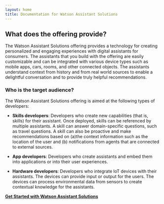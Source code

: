```yaml
---
layout: home
title: Documentation for Watson Assistant Solutions
---
```

## What does the offering provide?
The Watson Assistant Solutions offering provides a technology for creating personalized and engaging experiences with digital assistants for consumers. The assistants that you build with the offering are easily customizable and can be integrated with various device types such as mobile apps, cars, rooms, and other connected objects.  The assistants understand context from history and from real world sources to enable a delightful conversation and to provide truly helpful recommendations.

### Who is the target audience?
The Watson Assistant Solutions offering is aimed at the following types of developers:
- **Skills developers**: Developers who create new capabilities (that is, skills) for their assistant. Once deployed, skills can be referenced by multiple assistants. A skill can answer domain-specific questions, such as travel questions. A skill can also be proactive and make recommendations based on (a)the context information such as the location of the user and (b) notifications from agents that are connected to external sources.  

- **App developers**: Developers who create assistants and embed them into applications or into their user experiences.

- **Hardware developers**: Developers who integrate IoT devices with their assistants. The devices can provide input or output for the users.  The devices can process environmental data from sensors to create contextual knowledge for the assistants.

[**Get Started with Watson Assistant Solutions**]({{site.baseurl}}/get-started/get-started/) 
